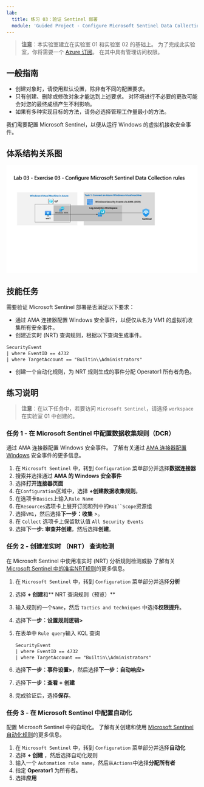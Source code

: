 ```yaml
---
lab:
  title: 练习 03：验证 Sentinel 部署
  module: 'Guided Project - Configure Microsoft Sentinel Data Collection rules, NRT Analytic rule and Automation'
---
```


>**注意**：本实验室建立在实验室 01 和实验室 02 的基础上。 为了完成此实验室，你将需要一个 [Azure 订阅](https://azure.microsoft.com/free/?azure-portal=true)。 在其中具有管理访问权限。

## 一般指南

- 创建对象时，请使用默认设置，除非有不同的配置要求。
- 只有创建、删除或修改对象才能达到上述要求。 对环境进行不必要的更改可能会对您的最终成绩产生不利影响。
- 如果有多种实现目标的方法，请务必选择管理工作量最小的方法。

我们需要配置 Microsoft Sentinel，以便从运行 Windows 的虚拟机接收安全事件。

## 体系结构关系图

![通过 AMA 使用 DCR 的 Windows 安全事件示意图](../Media/apl-5001-lab-diagrams-lab03.png)

## 技能任务

需要验证 Microsoft Sentinel 部署是否满足以下要求：

- 通过 AMA 连接器配置 Windows 安全事件，以便仅从名为 VM1 的虚拟机收集所有安全事件。
- 创建近实时 (NRT) 查询规则，根据以下查询生成事件。

```KQL
SecurityEvent 
| where EventID == 4732
| where TargetAccount == "Builtin\\Administrators"
```

- 创建一个自动化规则，为 NRT 规则生成的事件分配 Operator1 所有者角色。

## 练习说明

>**注意**：在以下任务中，若要访问 `Microsoft Sentinel`，请选择 `workspace` 在实验室 01 中创建的。

### 任务 1 - 在 Microsoft Sentinel 中配置数据收集规则（DCR）

通过 AMA 连接器配置 Windows 安全事件。 了解有关通过 [AMA 连接器配置 Windows](https://learn.microsoft.com/azure/sentinel/data-connectors/windows-security-events-via-ama) 安全事件的更多信息。

 1. 在 `Microsoft Sentinel` 中，转到 `Configuration` 菜单部分并选择**数据连接器**
 1. 搜索并选择通过 **AMA 的 Windows 安全事件**
 1. 选择**打开连接器页面**
 1. 在`Configuration`区域中，选择 **+创建数据收集规则**。
 1. 在选项卡`Basics`上输入`Rule Name` 
 1. 在`Resources`选项卡上展开订阅和列中的`RG1``Scope`资源组
 1. 选择`VM1`，然后选择**下一步：收集** >。
 1. 在 `Collect` 选项卡上保留默认值 `All Security Events`
 1. 选择**下一步: 审查并创建**，然后选择**创建**。

### 任务 2 - 创建准实时 （NRT） 查询检测

在 Microsoft Sentinel 中使用准实时 (NRT) 分析规则检测威胁 了解有关 [Microsoft Sentinel 中的准实NRT规则](https://learn.microsoft.com/azure/sentinel/near-real-time-rules)的更多信息。

 1. 在 `Microsoft Sentinel` 中，转到 `Configuration` 菜单部分并选择**分析**
 1. 选择 **+ 创建**和** NRT 查询规则（预览）**
 1. 输入规则的一个`Name`，然后 `Tactics and techniques` 中选择**权限提升**。
 1. 选择**下一步：设置规则逻辑>**
 1. 在表单中 `Rule query`输入 KQL 查询

    ```KQL
    SecurityEvent 
    | where EventID == 4732
    | where TargetAccount == "Builtin\\Administrators"
    ```

 1. 选择**下一步：事件设置>**，然后选择**下一步：自动响应>**
 1. 选择**下一步：查看 + 创建**
 1. 完成验证后，选择**保存**。

### 任务 3 - 在 Microsoft Sentinel 中配置自动化 

配置 Microsoft Sentinel 中的自动化。 了解有关创建和使用 [Microsoft Sentinel 自动化规则](https://learn.microsoft.com/azure/sentinel/create-manage-use-automation-rules)的更多信息。

 1. 在 `Microsoft Sentinel` 中，转到 `Configuration` 菜单部分并选择**自动化**
 1. 选择 **+ 创建** ，然后选择自动化规则
 1. 输入一个 `Automation rule name`，然后从`Actions`中选择**分配所有者**
 1. 指定 **Operator1** 为所有者。
 1. 选择**应用**
